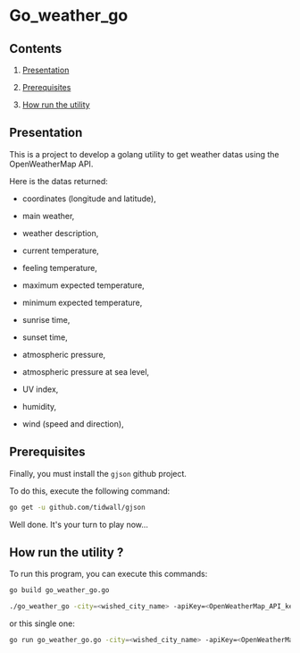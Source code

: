 # Go_weather_go

## Contents

1. [Presentation](#presentation)

2. [Prerequisites](#prerequisites)

3. [How run the utility](#how_run_the_utility)

<a name="presentation"></a>
## Presentation

This is a project to develop a golang utility to get weather datas using the OpenWeatherMap API.

Here is the datas returned:

* coordinates (longitude and latitude),

* main weather,

* weather description,

* current temperature,

* feeling temperature,

* maximum expected temperature,

* minimum expected temperature,

* sunrise time,

* sunset time,

* atmospheric pressure,

* atmospheric pressure at sea level,

* UV index,

* humidity,

* wind (speed and direction),

<a name="prerequisites"></a>
## Prerequisites

Finally, you must install the `gjson` github project.

To do this, execute the following command:

```bash
go get -u github.com/tidwall/gjson
```
Well done. It's your turn to play now...

<a name="how_run_the_utility"></a>
## How run the utility ?

To run this program, you can execute this commands:

```bash
go build go_weather_go.go

./go_weather_go -city=<wished_city_name> -apiKey=<OpenWeatherMap_API_key>
```
or this single one:

```bash
go run go_weather_go.go -city=<wished_city_name> -apiKey=<OpenWeatherMap_API_key>
```
